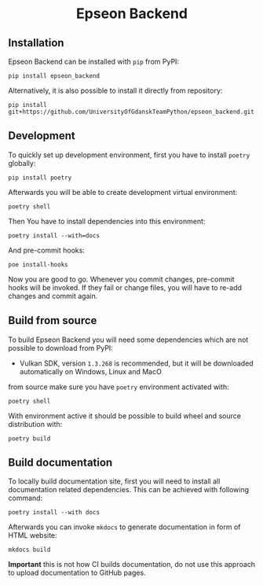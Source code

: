<h1 align="center"> Epseon Backend </h1>

## Installation

Epseon Backend can be installed with `pip` from PyPI:

```
pip install epseon_backend
```

Alternatively, it is also possible to install it directly from repository:

```
pip install git+https://github.com/UniversityOfGdanskTeamPython/epseon_backend.git
```

## Development

To quickly set up development environment, first you have to install `poetry` globally:

```
pip install poetry
```

Afterwards you will be able to create development virtual environment:

```
poetry shell
```

Then You have to install dependencies into this environment:

```
poetry install --with=docs
```

And pre-commit hooks:

```
poe install-hooks
```

Now you are good to go. Whenever you commit changes, pre-commit hooks will be invoked.
If they fail or change files, you will have to re-add changes and commit again.

## Build from source

To build Epseon Backend you will need some dependencies which are not possible to
download from PyPI:

-   Vulkan SDK, version `1.3.268` is recommended, but it will be downloaded
    automatically on Windows, Linux and MacO

from source make sure you have `poetry` environment activated with:

```
poetry shell
```

With environment active it should be possible to build wheel and source distribution
with:

```
poetry build
```

## Build documentation

To locally build documentation site, first you will need to install all documentation
related dependencies. This can be achieved with following command:

```
poetry install --with docs
```

Afterwards you can invoke `mkdocs` to generate documentation in form of HTML website:

```
mkdocs build
```

**Important** this is not how CI builds documentation, do not use this approach to
upload documentation to GitHub pages.
